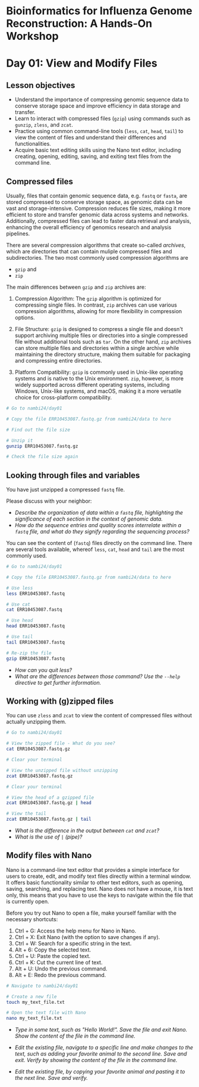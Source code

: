 # Bioinformatics for Influenza Genome Reconstruction: A Hands-On Workshop
# Day 01: View and Modify Files

## Lesson objectives
* Understand the importance of compressing genomic sequence data to conserve storage space and improve efficiency in data storage and transfer.
* Learn to interact with compressed files (`gzip`) using commands such as `gunzip`, `zless`, and `zcat`.
* Practice using common command-line tools (`less`, `cat`, `head`, `tail`) to view the content of files and understand their differences and functionalities.
* Acquire basic text editing skills using the Nano text editor, including creating, opening, editing, saving, and exiting text files from the command line.

## Compressed files
Usually, files that contain genomic sequence data, e.g. `fastq` or `fasta`, are stored compressed to conserve storage space, as genomic data can be vast and storage-intensive. Compression reduces file sizes, making it more efficient to store and transfer genomic data across systems and networks. Additionally, compressed files can lead to faster data retrieval and analysis, enhancing the overall efficiency of genomics research and analysis pipelines.

There are several compression algorithms that create so-called _archives_, which are directories that can contain muliple compressed files and subdirectories. The two most commonly used compression algorithms are 
* `gzip` and 
* `zip` 

The main differences between `gzip` and `zip` archives are:

1. Compression Algorithm: The `gzip` algorithm is optimized for compressing single files. In contrast, `zip` archives can use various compression algorithms, allowing for more flexibility in compression options.

2. File Structure: `gzip` is designed to compress a single file and doesn't support archiving multiple files or directories into a single compressed file without additional tools such as `tar`. On the other hand, `zip` archives can store multiple files and directories within a single archive while maintaining the directory structure, making them suitable for packaging and compressing entire directories.

3. Platform Compatibility: `gzip` is commonly used in Unix-like operating systems and is native to the Unix environment. `zip`, however, is more widely supported across different operating systems, including Windows, Unix-like systems, and macOS, making it a more versatile choice for cross-platform compatibility.


```bash
# Go to nambi24/day01

# Copy the file ERR10453087.fastq.gz from nambi24/data to here

# Find out the file size

# Unzip it
gunzip ERR10453087.fastq.gz

# Check the file size again

```

## Looking through files and variables
You have just unzipped a compressed `fastq` file. 

Please discuss with your neighbor:
* _Describe the organization of data within a `fastq` file, highlighting the significance of each section in the context of genomic data._
* _How do the sequence entries and quality scores interrelate within a `fastq` file, and what do they signify regarding the sequencing process?_

You can see the content of (`fastq`) files directly on the command line. There are several tools available, whereof `less`, `cat`, `head` and `tail` are the most commonly used.

``` bash
# Go to nambi24/day01

# Copy the file ERR10453087.fastq.gz from nambi24/data to here

# Use less
less ERR10453087.fastq

# Use cat
cat ERR10453087.fastq

# Use head
head ERR10453087.fastq

# Use tail
tail ERR10453087.fastq

# Re-zip the file
gzip ERR10453087.fastq

```

* _How can you quit less?_ 
* _What are the differences between those command? Use the ```--help``` directive to get further information._


## Working with (g)zipped files
You can use `zless` and `zcat` to view the content of compressed files without actually unzipping them.

```bash
# Go to nambi24/day01

# View the zipped file - What do you see?
cat ERR10453087.fastq.gz

# Clear your terminal

# View the unzipped file without unzipping
zcat ERR10453087.fastq.gz 

# Clear your terminal

# View the head of a gzipped file
zcat ERR10453087.fastq.gz | head

# View the tail
zcat ERR10453087.fastq.gz | tail


```
* _What is the difference in the output between `cat` and `zcat`?_
* _What is the use of `|` (pipe)?_


## Modify files with Nano
Nano is a command-line text editor that provides a simple interface for users to create, edit, and modify text files directly within a terminal window. It offers basic functionality similar to other text editors, such as opening, saving, searching, and replacing text. Nano does not have a mouse, it is text only, this means that you have to use the keys to navigate within the file that is currently open.

Before you try out Nano to open a file, make yourself familiar with the necessary shortcuts:

1. Ctrl + G: Access the help menu for Nano in Nano.
2. Ctrl + X: Exit Nano (with the option to save changes if any).
4. Ctrl + W: Search for a specific string in the text.
5. Alt + 6: Copy the selected text.
6. Ctrl + U: Paste the copied text.
7. Ctrl + K: Cut the current line of text.
8. Alt + U: Undo the previous command.
9. Alt + E: Redo the previous command.


```bash
# Navigate to nambi24/day01

# Create a new file
touch my_text_file.txt

# Open the text file with Nano
nano my_text_file.txt
```

* _Type in some text, such as "Hello World!". Save the file and exit Nano. Show the content of the file in the command line._ 

* _Edit the existing file, navigate to a specific line and make changes to the text, such as adding your favorite animal to the second line. Save and exit. Verify by showing the content of the file in the command line._

* _Edit the existing file, by copying your favorite animal and pasting it to the next line. Save and verify._ 